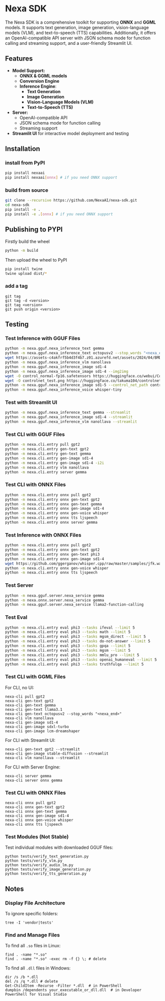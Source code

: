 # Nexa SDK

The Nexa SDK is a comprehensive toolkit for supporting **ONNX** and **GGML** models. It supports text generation, image generation, vision-language models (VLM), and text-to-speech (TTS) capabilities. Additionally, it offers an OpenAI-compatible API server with JSON schema mode for function calling and streaming support, and a user-friendly Streamlit UI.

## Features

- **Model Support:**
  - **ONNX & GGML models**
  - **Conversion Engine**
  - **Inference Engine**:
    - **Text Generation**
    - **Image Generation**
    - **Vision-Language Models (VLM)**
    - **Text-to-Speech (TTS)**
- **Server:**
  - OpenAI-compatible API
  - JSON schema mode for function calling
  - Streaming support
- **Streamlit UI** for interactive model deployment and testing

## Installation

### install from PyPI

```bash
pip install nexaai
pip install nexaai[onnx] # if you need ONNX support
```

### build from source

```bash
git clone --recursive https://github.com/NexaAI/nexa-sdk.git
cd nexa-sdk
pip install -e .
pip install -e .[onnx] # if you need ONNX support
```

## Publishing to PYPI

Firstly build the wheel

```bash
python -m build
```

Then upload the wheel to PyPI

```bash
pip install twine
twine upload dist/*
```

### add a tag

```
git tag
git tag -d <version>
git tag <version>
git push origin <version>
```

## Testing

### Test Inference with GGUF Files

```bash
python -m nexa.gguf.nexa_inference_text gemma
python -m nexa.gguf.nexa_inference_text octopusv2 --stop_words "<nexa_end>"
wget https://assets-c4akfrf5b4d3f4b7.z01.azurefd.net/assets/2024/04/BMDataViz_661fb89f3845e.png -O test.png
python -m nexa.gguf.nexa_inference_vlm nanollava
python -m nexa.gguf.nexa_inference_image sd1-4
python -m nexa.gguf.nexa_inference_image sd1-4 --img2img
wget -O control_normal-fp16.safetensors https://huggingface.co/webui/ControlNet-modules-safetensors/resolve/main/control_normal-fp16.safetensors
wget -O controlnet_test.png https://huggingface.co/takuma104/controlnet_dev/resolve/main/gen_compare/control_images/converted/control_human_normal.png
python -m nexa.gguf.nexa_inference_image sd1-5 --control_net_path control_normal-fp16.safetensors --control_image_path controlnet_test.png
python -m nexa.gguf.nexa_inference_voice whisper-tiny
```

### Test with Streamlit UI

```bash
python -m nexa.gguf.nexa_inference_text gemma --streamlit
python -m nexa.gguf.nexa_inference_image sd1-4 --streamlit
python -m nexa.gguf.nexa_inference_vlm nanollava --streamlit
```

### Test CLI with GGUF Files

```bash
python -m nexa.cli.entry pull gpt2
python -m nexa.cli.entry gen-text gpt2
python -m nexa.cli.entry gen-text gemma
python -m nexa.cli.entry gen-image sd1-4
python -m nexa.cli.entry gen-image sd1-4 -i2i
python -m nexa.cli.entry vlm nanollava
python -m nexa.cli.entry server gemma
```

### Test CLI with ONNX Files

```bash
python -m nexa.cli.entry onnx pull gpt2
python -m nexa.cli.entry onnx gen-text gpt2
python -m nexa.cli.entry onnx gen-text gemma
python -m nexa.cli.entry onnx gen-image sd1-4
python -m nexa.cli.entry onnx gen-voice whisper
python -m nexa.cli.entry onnx tts ljspeech
python -m nexa.cli.entry onnx server gemma
```

### Test Inference with ONNX Files

```bash
python -m nexa.cli.entry onnx pull gpt2
python -m nexa.cli.entry onnx gen-text gpt2
python -m nexa.cli.entry onnx gen-text phi3
python -m nexa.cli.entry onnx gen-image sd1-4
wget https://github.com/ggerganov/whisper.cpp/raw/master/samples/jfk.wav -O test.wav
python -m nexa.cli.entry onnx gen-voice whisper
python -m nexa.cli.entry onnx tts ljspeech
```

### Test Server

```bash
python -m nexa.gguf.server.nexa_service gemma
python -m nexa.onnx.server.nexa_service gemma
python -m nexa.gguf.server.nexa_service llama2-function-calling
```

### Test Eval

```bash
python -m nexa.cli.entry eval phi3 --tasks ifeval --limit 5
python -m nexa.cli.entry eval phi3 --tasks math --limit 5
python -m nexa.cli.entry eval phi3 --tasks mgsm_direct --limit 5
python -m nexa.cli.entry eval phi3 --tasks do-not-answer --limit 5
python -m nexa.cli.entry eval phi3 --tasks gpqa --limit 5
python -m nexa.cli.entry eval phi3 --tasks mgsm --limit 5
python -m nexa.cli.entry eval phi3 --tasks mmlu_pro --limit 5
python -m nexa.cli.entry eval phi3 --tasks openai_humaneval --limit 5
python -m nexa.cli.entry eval phi3 --tasks truthfulqa --limit 5

```

### Test CLI with GGML Files

For CLI, no UI:

```shell
nexa-cli pull gpt2
nexa-cli gen-text gpt2
nexa-cli gen-text gemma
nexa-cli gen-text llama3.1
nexa-cli gen-text octopusv2 --stop_words "<nexa_end>"
nexa-cli vlm nanollava
nexa-cli gen-image sd1-4
nexa-cli gen-image sdxl-turbo
nexa-cli gen-image lcm-dreamshaper
```

For CLI with Streamlit UI:

```shell
nexa-cli gen-text gpt2 --streamlit
nexa-cli gen-image stable-diffusion --streamlit
nexa-cli vlm nanollava --streamlit
```

For CLI with Server Engine:

```shell
nexa-cli server gemma
nexa-cli server onnx gemma
```

### Test CLI with ONNX Files

```shell
nexa-cli onnx pull gpt2
nexa-cli onnx gen-text gpt2
nexa-cli onnx gen-text gemma
nexa-cli onnx gen-image sd1-4
nexa-cli onnx gen-voice whisper
nexa-cli onnx tts ljspeech
```

### Test Modules (Not Stable)

Test individual modules with downloaded GGUF files:

```shell
python tests/verify_text_generation.py
python tests/verify_vlm.py
python tests/verify_audio_lm.py
python tests/verify_image_generation.py
python tests/verify_tts_generation.py
```

## Notes

### Display File Architecture

To ignore specific folders:

```shell
tree -I 'vendor|tests'
```

### Find and Manage Files

To find all `.so` files in Linux:

```shell
find . -name "*.so"
find . -name "*.so" -exec rm -f {} \; # delete
```

To find all `.dll` files in Windows:

```shell
dir /s /b *.dll
del /s /q *.dll # delete
Get-ChildItem -Recurse -Filter *.dll  # in PowerShell
dumpbin /dependents your_executable_or_dll.dll  # in Developer PowerShell for Visual Studio
```
